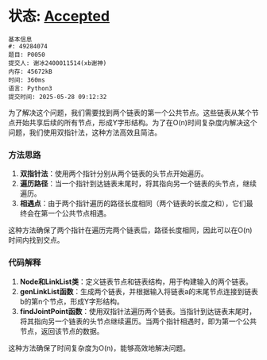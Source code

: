 # 状态: [Accepted](http://dsbpython.openjudge.cn/dspythonbook/solution/49284074/)

```
基本信息
#: 49284074
题目: P0050
提交人: 谢冰2400011514(xb谢神)
内存: 45672kB
时间: 360ms
语言: Python3
提交时间: 2025-05-28 09:12:32
```

为了解决这个问题，我们需要找到两个链表的第一个公共节点。这些链表从某个节点开始共享后续的所有节点，形成Y字形结构。为了在O(n)时间复杂度内解决这个问题，我们使用双指针法，这种方法高效且简洁。

### 方法思路
1. **双指针法**：使用两个指针分别从两个链表的头节点开始遍历。
2. **遍历路径**：当一个指针到达链表末尾时，将其指向另一个链表的头节点，继续遍历。
3. **相遇点**：由于两个指针遍历的路径长度相同（两个链表的长度之和），它们最终会在第一个公共节点相遇。

这种方法确保了两个指针在遍历完两个链表后，路径长度相同，因此可以在O(n)时间内找到交点。

### 代码解释
1. **Node和LinkList类**：定义链表节点和链表结构，用于构建输入的两个链表。
2. **genLinkList函数**：生成两个链表，并根据输入将链表a的末尾节点连接到链表b的第n个节点，形成Y字形结构。
3. **findJointPoint函数**：使用双指针法遍历两个链表。当指针到达链表末尾时，将其指向另一个链表的头节点继续遍历。当两个指针相遇时，即为第一个公共节点，返回该节点的数据。

这种方法确保了时间复杂度为O(n)，能够高效地解决问题。

